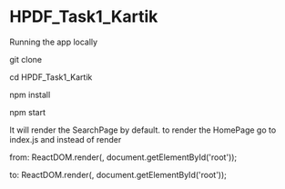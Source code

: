 # HPDF_Task1_Kartik

Running the app locally

git clone 

cd HPDF_Task1_Kartik

npm install

npm start

It will render the SearchPage by default. to render the HomePage go to index.js and instead of render

from: ReactDOM.render(, document.getElementById('root'));

to: ReactDOM.render(, document.getElementById('root'));

